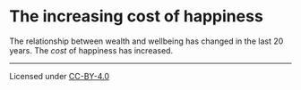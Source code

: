 # The increasing cost of happiness
The relationship between wealth and wellbeing has changed in the last 20 years. The _cost_ of happiness has increased.  

***

Licensed under [CC-BY-4.0](https://creativecommons.org/licenses/by/4.0/)
